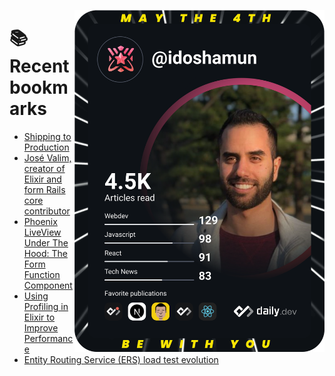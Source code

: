 <a href="https://app.daily.dev/idoshamun"><img src="https://raw.githubusercontent.com/idoshamun/idoshamun/devcard/devcard.svg" align='right' width="400" alt="Ido Shamun's Dev Card"/></a>

# 📚 Recent bookmarks
<!-- BOOKMARKS:START -->
- [Shipping to Production](https://app.daily.dev/posts/S68qnmOkU?utm_source=rss&utm_medium=bookmarks&utm_campaign=28849d86070e4c099c877ab6837c61f0)
- [José Valim, creator of Elixir and form Rails core contributor](https://app.daily.dev/posts/W8ZzO4HSq?utm_source=rss&utm_medium=bookmarks&utm_campaign=28849d86070e4c099c877ab6837c61f0)
- [Phoenix LiveView Under The Hood: The Form Function Component](https://app.daily.dev/posts/3rxNM_zrP?utm_source=rss&utm_medium=bookmarks&utm_campaign=28849d86070e4c099c877ab6837c61f0)
- [Using Profiling in Elixir to Improve Performance](https://app.daily.dev/posts/TXKhNoo0c?utm_source=rss&utm_medium=bookmarks&utm_campaign=28849d86070e4c099c877ab6837c61f0)
- [Entity Routing Service &lpar;ERS&rpar; load test evolution](https://app.daily.dev/posts/fkCKJY6mL?utm_source=rss&utm_medium=bookmarks&utm_campaign=28849d86070e4c099c877ab6837c61f0)
<!-- BOOKMARKS:END -->
